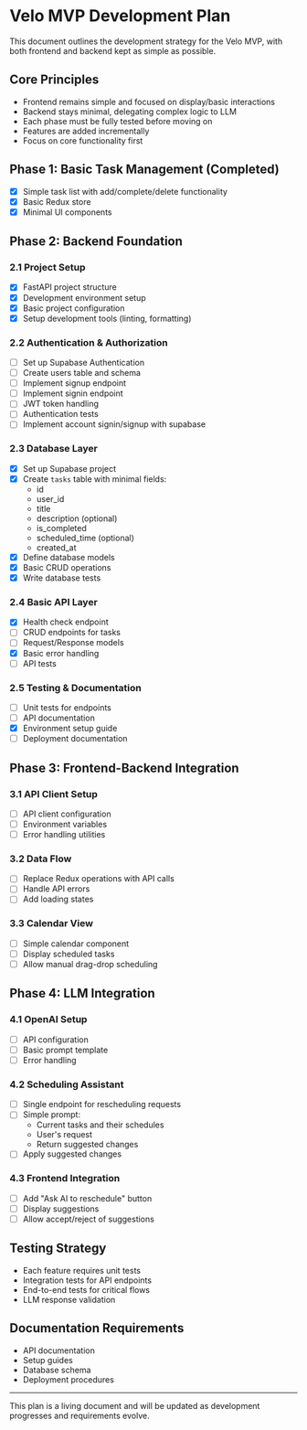 # Velo MVP Development Plan

This document outlines the development strategy for the Velo MVP, with both frontend and backend kept as simple as possible.

## Core Principles
- Frontend remains simple and focused on display/basic interactions
- Backend stays minimal, delegating complex logic to LLM
- Each phase must be fully tested before moving on
- Features are added incrementally
- Focus on core functionality first

## Phase 1: Basic Task Management (Completed)
- [x] Simple task list with add/complete/delete functionality
- [x] Basic Redux store
- [x] Minimal UI components

## Phase 2: Backend Foundation
### 2.1 Project Setup
- [x] FastAPI project structure
- [x] Development environment setup
- [x] Basic project configuration
- [x] Setup development tools (linting, formatting)

### 2.2 Authentication & Authorization
- [ ] Set up Supabase Authentication
- [ ] Create users table and schema
- [ ] Implement signup endpoint
- [ ] Implement signin endpoint
- [ ] JWT token handling
- [ ] Authentication tests
- [ ] Implement account signin/signup with supabase

### 2.3 Database Layer
- [x] Set up Supabase project
- [x] Create `tasks` table with minimal fields:
  - id
  - user_id
  - title
  - description (optional)
  - is_completed
  - scheduled_time (optional)
  - created_at
- [x] Define database models
- [x] Basic CRUD operations
- [x] Write database tests

### 2.4 Basic API Layer
- [x] Health check endpoint
- [ ] CRUD endpoints for tasks
- [ ] Request/Response models
- [x] Basic error handling
- [ ] API tests

### 2.5 Testing & Documentation
- [ ] Unit tests for endpoints
- [ ] API documentation
- [x] Environment setup guide
- [ ] Deployment documentation

## Phase 3: Frontend-Backend Integration
### 3.1 API Client Setup
- [ ] API client configuration
- [ ] Environment variables
- [ ] Error handling utilities

### 3.2 Data Flow
- [ ] Replace Redux operations with API calls
- [ ] Handle API errors
- [ ] Add loading states

### 3.3 Calendar View
- [ ] Simple calendar component
- [ ] Display scheduled tasks
- [ ] Allow manual drag-drop scheduling

## Phase 4: LLM Integration
### 4.1 OpenAI Setup
- [ ] API configuration
- [ ] Basic prompt template
- [ ] Error handling

### 4.2 Scheduling Assistant
- [ ] Single endpoint for rescheduling requests
- [ ] Simple prompt:
  - Current tasks and their schedules
  - User's request
  - Return suggested changes
- [ ] Apply suggested changes

### 4.3 Frontend Integration
- [ ] Add "Ask AI to reschedule" button
- [ ] Display suggestions
- [ ] Allow accept/reject of suggestions

## Testing Strategy
- Each feature requires unit tests
- Integration tests for API endpoints
- End-to-end tests for critical flows
- LLM response validation

## Documentation Requirements
- API documentation
- Setup guides
- Database schema
- Deployment procedures

---

This plan is a living document and will be updated as development progresses and requirements evolve. 
